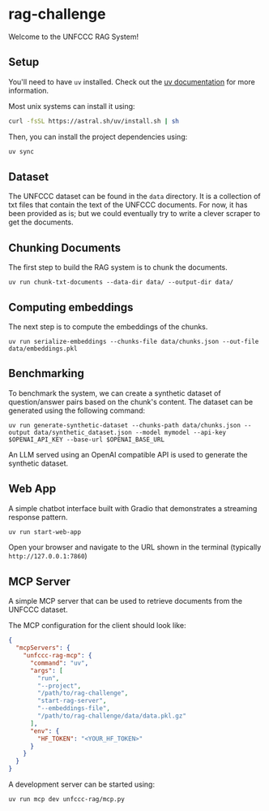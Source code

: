 # rag-challenge


Welcome to the UNFCCC RAG System!

## Setup

You'll need to have `uv` installed.
Check out the [uv documentation](https://docs.astral.sh/uv/getting-started/installation/) for more information.

Most unix systems can install it using:
```bash
curl -fsSL https://astral.sh/uv/install.sh | sh
```

Then, you can install the project dependencies using:
```bash
uv sync
```

## Dataset

The UNFCCC dataset can be found in the `data` directory.
It is a collection of txt files that contain the text of the UNFCCC documents.
For now, it has been provided as is; but we could eventually try to write a clever scraper to get the documents.

## Chunking Documents

The first step to build the RAG system is to chunk the documents.

```shell
uv run chunk-txt-documents --data-dir data/ --output-dir data/
```

## Computing embeddings

The next step is to compute the embeddings of the chunks.

```shell
uv run serialize-embeddings --chunks-file data/chunks.json --out-file data/embeddings.pkl
```

## Benchmarking

To benchmark the system, we can create a synthetic dataset of question/answer pairs based on the chunk's content.
The dataset can be generated using the following command:

```shell
uv run generate-synthetic-dataset --chunks-path data/chunks.json --output data/synthetic_dataset.json --model mymodel --api-key $OPENAI_API_KEY --base-url $OPENAI_BASE_URL
```

An LLM served using an OpenAI compatible API is used to generate the synthetic dataset.


## Web App

A simple chatbot interface built with Gradio that demonstrates a streaming response pattern.

```bash
uv run start-web-app
```

Open your browser and navigate to the URL shown in the terminal (typically `http://127.0.0.1:7860`)

## MCP Server

A simple MCP server that can be used to retrieve documents from the UNFCCC dataset.

The MCP configuration for the client should look like:

```json
{
  "mcpServers": {
    "unfccc-rag-mcp": {
      "command": "uv",
      "args": [
        "run",
        "--project",
        "/path/to/rag-challenge",
        "start-rag-server",
        "--embeddings-file",
        "/path/to/rag-challenge/data/data.pkl.gz"
      ],
      "env": {
        "HF_TOKEN": "<YOUR_HF_TOKEN>"
      }
    }
  }
}
```

A development server can be started using:

```shell
uv run mcp dev unfccc-rag/mcp.py
```